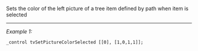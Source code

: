 Sets the color of the left picture of a tree item defined by path when item is selected


---
*Example 1:*
```sqf
_control tvSetPictureColorSelected [[0], [1,0,1,1]];
```